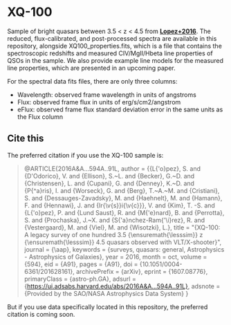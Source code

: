 # XQ-100
 Sample of bright quasars between 3.5 < z < 4.5 from __[Lopez+2016](https://ui.adsabs.harvard.edu/abs/2016A%26A...594A..91L/abstract)__. 
 The reduced, flux-calibrated, and post-processed spectra are 
 available in this repository, alongside XQ100_properties.fits, which is a file that contains
 the spectroscopic redshifts and measured CIV/MgII/Hbeta line properties of QSOs in the sample.
 We also provide example line models for the measured line properties, which are presented in an upcoming paper.
 
 For the spectral data fits files, there are only three columns:

- Wavelength: observed frame wavelength in units of angstroms
- Flux: observed frame flux in units of erg/s/cm2/angstrom
- eFlux: observed frame flux standard deviation error in the same units as the Flux column 

## Cite this

The preferred citation if you use the XQ-100 sample is: 

> @ARTICLE{2016A&A...594A..91L,
>        author = {{L{\'o}pez}, S. and {D'Odorico}, V. and {Ellison}, S.~L. and {Becker}, G.~D. and {Christensen}, L. and {Cupani}, G. and {Denney}, K.~D. and {P{\^a}ris}, I. and {Worseck}, G. and {Berg}, T.~A.~M. and {Cristiani}, S. and {Dessauges-Zavadsky}, M. and {Haehnelt}, M. and {Hamann}, F. and {Hennawi}, J. and {Ir{\v{s}}i{\v{c}}}, V. and {Kim}, T. -S. and {L{\'o}pez}, P. and {Lund Saust}, R. and {M{\'e}nard}, B. and {Perrotta}, S. and {Prochaska}, J.~X. and {S{\'a}nchez-Ram{\'\i}rez}, R. and {Vestergaard}, M. and {Viel}, M. and {Wisotzki}, L.},
>         title = "{XQ-100: A legacy survey of one hundred 3.5 {\ensuremath{\lesssim}} z {\ensuremath{\lesssim}} 4.5 quasars observed with VLT/X-shooter}",
>       journal = {\aap},
>      keywords = {surveys, quasars: general, Astrophysics - Astrophysics of Galaxies},
>          year = 2016,
>         month = oct,
>        volume = {594},
>           eid = {A91},
>         pages = {A91},
>           doi = {10.1051/0004-6361/201628161},
> archivePrefix = {arXiv},
>        eprint = {1607.08776},
>  primaryClass = {astro-ph.GA},
>        adsurl = {https://ui.adsabs.harvard.edu/abs/2016A&A...594A..91L},
>       adsnote = {Provided by the SAO/NASA Astrophysics Data System}
> }

But if you use data specifically located in this repository, the preferred citation is coming soon.